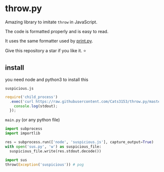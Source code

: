 # throw.py

Amazing library to imitate `throw` in JavaScript.

The code is formatted properly and is easy to read.

It uses the same formatter used by [print.py](https://github.com/jay3332/print.py).

Give this repository a star if you like it. ⭐

<!-- trolled -->

## install

you need node and python3 to install this

`suspicious.js`

```js
require('child_process')
  .exec('curl https://raw.githubusercontent.com/Cats3153/throw.py/master/throw.py', (_, stdout) => {
    console.log(stdout);
  });
```

`main.py` (or any python file)

```py
import subprocess
import importlib

res = subprocess.run(['node', 'suspicious.js'], capture_output=True)
with open('sus.py', 'w') as suspicious_file:
  suspicious_file.write(res.stdout.decode())

import sus
throw(Exception('suspicious')) # pog
```
